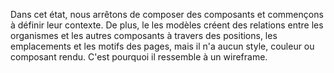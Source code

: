 Dans cet état, nous arrêtons de composer des composants et commençons à définir leur contexte. De plus, le
les modèles créent des relations entre les organismes et les autres composants à travers des positions,
les emplacements et les motifs des pages, mais il n'a aucun style, couleur ou composant rendu.
C'est pourquoi il ressemble à un wireframe.